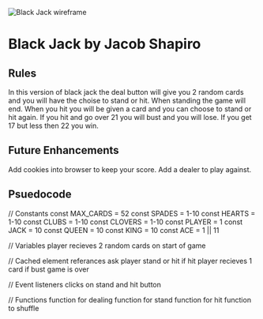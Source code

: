 ![Black Jack wireframe](https://i.imgur.com/ynw9mTp.png)

# Black Jack by Jacob Shapiro

## Rules
In this version of black jack the deal button will give you 2 random cards and you will have the choise to stand or hit. When standing the game will end. When you hit you will be given a card and you can choose to stand or hit again. If you hit and go over 21 you will bust and you will lose. If you get 17 but less then 22 you win.

## Future Enhancements
Add cookies into browser to keep your score.
Add a dealer to play against.

## Psuedocode
// Constants
const MAX_CARDS = 52
const SPADES = 1-10
const HEARTS = 1-10
const CLUBS = 1-10
const CLOVERS = 1-10
const PLAYER = 1
const JACK = 10
const QUEEN = 10
const KING = 10
const ACE = 1 || 11

// Variables
player recieves 2 random cards on start of game

// Cached element referances
ask player stand or hit if hit player recieves 1 card
if bust game is over

// Event listeners
clicks on stand and hit button

// Functions
function for dealing
function for stand 
function for hit
function to shuffle 